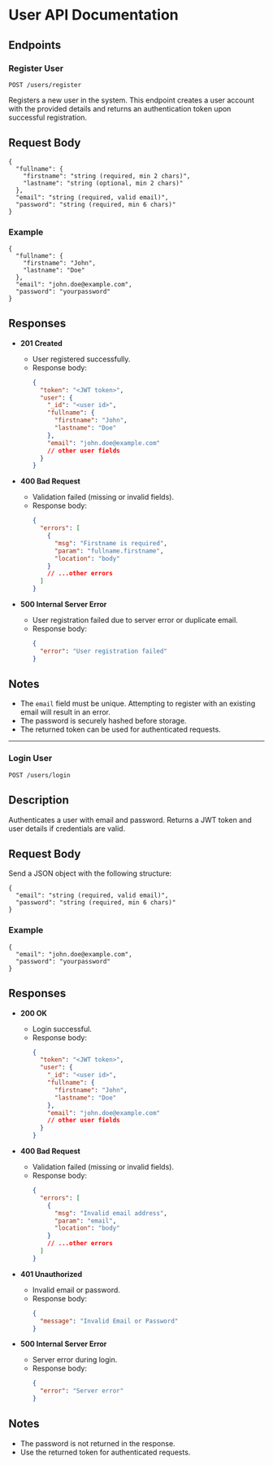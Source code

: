 
# User API Documentation


## Endpoints

### Register User

`POST /users/register`


Registers a new user in the system. This endpoint creates a user account with the provided details and returns an authentication token upon successful registration.


## Request Body

```
{
  "fullname": {
    "firstname": "string (required, min 2 chars)",
    "lastname": "string (optional, min 2 chars)"
  },
  "email": "string (required, valid email)",
  "password": "string (required, min 6 chars)"
}
```

### Example

```
{
  "fullname": {
    "firstname": "John",
    "lastname": "Doe"
  },
  "email": "john.doe@example.com",
  "password": "yourpassword"
}
```


## Responses

- **201 Created**
  - User registered successfully.
  - Response body:
    ```json
    {
      "token": "<JWT token>",
      "user": {
        "_id": "<user id>",
        "fullname": {
          "firstname": "John",
          "lastname": "Doe"
        },
        "email": "john.doe@example.com"
        // other user fields
      }
    }
    ```

- **400 Bad Request**
  - Validation failed (missing or invalid fields).
  - Response body:
    ```json
    {
      "errors": [
        {
          "msg": "Firstname is required",
          "param": "fullname.firstname",
          "location": "body"
        }
        // ...other errors
      ]
    }
    ```

- **500 Internal Server Error**
  - User registration failed due to server error or duplicate email.
  - Response body:
    ```json
    {
      "error": "User registration failed"
    }
    ```


## Notes
- The `email` field must be unique. Attempting to register with an existing email will result in an error.
- The password is securely hashed before storage.
- The returned token can be used for authenticated requests.

---

### Login User

`POST /users/login`

## Description

Authenticates a user with email and password. Returns a JWT token and user details if credentials are valid.

## Request Body

Send a JSON object with the following structure:

```
{
  "email": "string (required, valid email)",
  "password": "string (required, min 6 chars)"
}
```

### Example

```
{
  "email": "john.doe@example.com",
  "password": "yourpassword"
}
```

## Responses

- **200 OK**
  - Login successful.
  - Response body:
    ```json
    {
      "token": "<JWT token>",
      "user": {
        "_id": "<user id>",
        "fullname": {
          "firstname": "John",
          "lastname": "Doe"
        },
        "email": "john.doe@example.com"
        // other user fields
      }
    }
    ```

- **400 Bad Request**
  - Validation failed (missing or invalid fields).
  - Response body:
    ```json
    {
      "errors": [
        {
          "msg": "Invalid email address",
          "param": "email",
          "location": "body"
        }
        // ...other errors
      ]
    }
    ```

- **401 Unauthorized**
  - Invalid email or password.
  - Response body:
    ```json
    {
      "message": "Invalid Email or Password"
    }
    ```

- **500 Internal Server Error**
  - Server error during login.
  - Response body:
    ```json
    {
      "error": "Server error"
    }
    ```

## Notes
- The password is not returned in the response.
- Use the returned token for authenticated requests.

